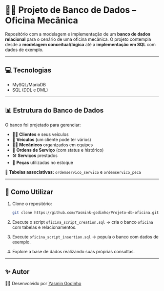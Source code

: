 # 🚗🔧 Projeto de Banco de Dados – Oficina Mecânica

Repositório com a modelagem e implementação de um **banco de dados relacional** para o cenário de uma oficina mecânica.
O projeto contempla desde a **modelagem conceitual/lógica** até a **implementação em SQL** com dados de exemplo.

---

## 💻 Tecnologias

* MySQL/MariaDB
* SQL (DDL e DML)

---

## 📊 Estrutura do Banco de Dados

O banco foi projetado para gerenciar:

* 👩‍💻 **Clientes** e seus veículos
* 🚙 **Veículos** (um cliente pode ter vários)
* 👨‍🔧 **Mecânicos** organizados em equipes
* 📝 **Ordens de Serviço** (com status e histórico)
* 🛠️ **Serviços** prestados
* 🔩 **Peças** utilizadas no estoque

🔗 **Tabelas associativas:** `ordemservico_servico` e `ordemservico_peca`

---

## 🚀 Como Utilizar

1. Clone o repositório:

   ```bash
   git clone https://github.com/Yasmink-godinho/Projeto-db-oficina.git
   ```
2. Execute o script `oficina_script_creation.sql` → cria o banco `oficina` com tabelas e relacionamentos.
3. Execute `oficina_script_insertion.sql` → popula o banco com dados de exemplo.
4. Explore a base de dados realizando suas próprias consultas.

---

## ✨ Autor

👩‍💻 Desenvolvido por [Yasmin Godinho](https://github.com/Yasmink-godinho)

